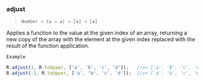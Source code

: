 ### adjust

> ```Number → (a → a) → [a] → [a]```

Applies a function to the value at the given index of an array, returning a new copy of the array with the element at the given index replaced with the result of the function application.

`Example`

```js
R.adjust(1, R.toUpper, ['a', 'b', 'c', 'd']);   //=> ['a', 'B', 'c', 'd']
R.adjust(-1, R.toUpper, ['a', 'b', 'c', 'd']);  //=> ['a', 'b', 'c', 'D']
```